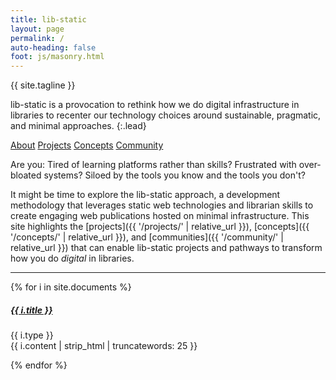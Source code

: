 ```yaml
---
title: lib-static
layout: page
permalink: /
auto-heading: false
foot: js/masonry.html
---
```


<div class="h1 mb-4">{{ site.tagline }}</div>

lib-static is a provocation to rethink how we do digital infrastructure in libraries to recenter our technology choices around sustainable, pragmatic, and minimal approaches.
{:.lead}

<a href="/about/" class="btn btn-lg btn-primary m-2">About</a>
<a href="/projects/" class="btn btn-lg btn-success m-2">Projects</a>
<a href="/concepts/" class="btn btn-lg btn-info m-2">Concepts</a>
<a href="/community/" class="btn btn-lg btn-warning m-2">Community</a>

Are you: Tired of learning platforms rather than skills? Frustrated with over-bloated systems? Siloed by the tools you know and the tools you don't?

It might be time to explore the lib-static approach, a development methodology that leverages static web technologies and librarian skills to create engaging web publications hosted on minimal infrastructure.
This site highlights the [projects]({{ '/projects/' | relative_url }}), [concepts]({{ '/concepts/' | relative_url }}), and [communities]({{ '/community/' | relative_url }}) that can enable lib-static projects and pathways to transform how you do *digital* in libraries.

<hr>

<div class="row" data-masonry='{"percentPosition": true }'>
    {% for i in site.documents %}
    <div class="col-sm-6">
        <div class="card mb-3 border-{% cycle 'primary', 'success', 'danger', 'warning', 'info', 'dark' %}">
            <div class="card-body">
                <h5 class="card-title"><a href="{{ i.url | relative_url }}">{{ i.title }}</a></h5>
                <p class="card-text">{{ i.type }}<br>{{ i.content | strip_html | truncatewords: 25 }}</p>
            </div>
        </div>
    </div>
    {% endfor %}
</div>